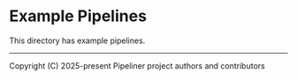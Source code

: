 # Example Pipelines

This directory has example pipelines.

---

Copyright (C) 2025-present Pipeliner project authors and contributors
